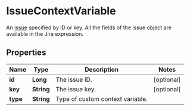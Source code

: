 

# IssueContextVariable

An [issue](https://developer.atlassian.com/cloud/jira/platform/jira-expressions-type-reference#issue) specified by ID or key. All the fields of the issue object are available in the Jira expression.

## Properties

| Name | Type | Description | Notes |
|------------ | ------------- | ------------- | -------------|
|**id** | **Long** | The issue ID. |  [optional] |
|**key** | **String** | The issue key. |  [optional] |
|**type** | **String** | Type of custom context variable. |  |



